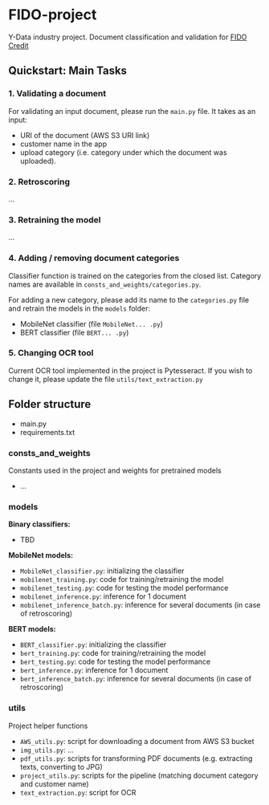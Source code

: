 # FIDO-project
Y-Data industry project. 
Document classification and validation for <a href="https://gh.fido.money/">FIDO Credit</a>


## Quickstart: Main Tasks

### 1. Validating a document
For validating an input document, please run the <code>main.py</code> file. It takes as an input:
- URI of the document (AWS S3 URI link)
- customer name in the app
- upload category (i.e. category under which the document was uploaded).

### 2. Retroscoring
...

### 3. Retraining the model
...


### 4. Adding / removing document categories

Classifier function is trained on the categories from the closed list. Category names are available in <code>consts_and_weights/categories.py</code>. 

For adding a new category, please add its name to the <code>categories.py</code> file and retrain the models in the <code>models</code> folder:
- MobileNet classifier (file <code>MobileNet... .py</code>)
- BERT classifier (file <code>BERT... .py</code>)

### 5. Changing OCR tool
Current OCR tool implemented in the project is Pytesseract. If you wish to change it, please update the file <code>utils/text_extraction.py</code>

## Folder structure

- main.py
- requirements.txt

### consts_and_weights
Constants used in the project and weights for pretrained models
- ...

  
### models
**Binary classifiers:**
- TBD

**MobileNet models:**
- <code>MobileNet_classifier.py</code>: initializing the classifier
- <code>mobilenet_training.py</code>: code for training/retraining the model
- <code>mobilenet_testing.py</code>: code for testing the model performance
- <code>mobilenet_inference.py</code>: inference for 1 document
- <code>mobilenet_inference_batch.py</code>: inference for several documents (in case of retroscoring)

**BERT models:**
- <code>BERT_classifier.py</code>: initializing the classifier
- <code>bert_training.py</code>: code for training/retraining the model
- <code>bert_testing.py</code>: code for testing the model performance
- <code>bert_inference.py</code>: inference for 1 document
- <code>bert_inference_batch.py</code>: inference for several documents (in case of retroscoring)

### utils
Project helper functions
- <code>AWS_utils.py</code>: script for downloading a document from AWS S3 bucket
- <code>img_utils.py</code>: ...
- <code>pdf_utils.py</code>: scripts for transforming PDF documents (e.g. extracting texts, converting to JPG)
- <code>project_utils.py</code>: scripts for the pipeline (matching document category and customer name)
- <code>text_extraction.py</code>: script for OCR

